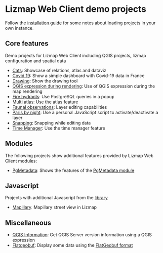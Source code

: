 # Lizmap Web Client demo projects

Follow the [installation guide](./INSTALLATION.md) for some notes about loading projects in your own instance.

## Core features

Demo projects for Lizmap Web Client including QGIS projects, lizmap configuration and spatial data

* [Cats](projects/cats/): Showcase of relations, atlas and dataviz
* [Covid 19](projects/covid_19_fr/): Show a simple dashboard with Covid-19 data in France
* [Drawing](projects/drawing/): Show the drawing tool
* [QGIS expression during rendering](projects/expression_map/): Use of QGIS expression during the map rendering
* [Fire hydrants](projects/fire_hydrant_actions/): Use PostgreSQL queries in a popup
* [Multi atlas](projects/multi_atlas/): Use the atlas feature
* [Faunal observations](projects/observations/): Layer editing capabilities
* [Paris by night](projects/lampadaires/): Use a personal JavaScript script to activate/deactivate a layer
* [Snapping](projects/snapping/): Snapping while editing data
* [Time Manager](projects/time_manager_earthquake/): Use the time manager feature

## Modules

The following projects show additional features provided by Lizmap Web Client modules:

* [PgMetadata](projects/pgmetadata/): Shows the features of the [PgMetadata module](https://github.com/3liz/lizmap-pgmetadata-module/)

## Javascript

Projects with additional Javascript from the [library](https://github.com/3liz/lizmap-javascript-scripts/)

* [Mapillary](projects/mapillary/): Mapillary street view in Lizmap

## Miscellaneous

* [QGIS Information](projects/qgis_info/): Get QGIS Server version information using a QGIS expression
* [Flatgeobuf](projects/flatgeobuf/): Display some data using the [FlatGeobuf format](https://github.com/flatgeobuf/flatgeobuf)
